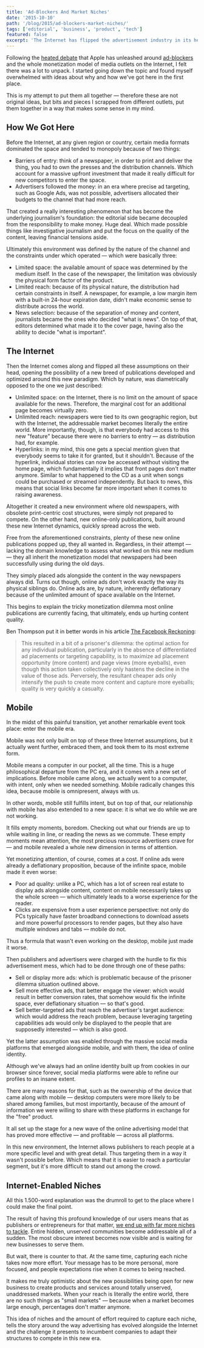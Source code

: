 ```yaml
---
title: 'Ad-Blockers And Market Niches'
date: '2015-10-10'
path: '/blog/2015/ad-blockers-market-niches/'
tags: ['editorial', 'business', 'product', 'tech']
featured: false
excerpt: 'The Internet has flipped the advertisement industry in its head. Which in turn, has surfaced a plethora of market niches that were simply not available before, yet they remain to be addressed.'
---
```


Following the [heated debate](http://pxlnv.com/linklog/safari-content-blockers-shit-ass-websites/) that Apple has unleashed around [ad-blockers](https://daringfireball.net/linked/2015/09/19/nyt-ad-blockers-ios-9) and the whole monetization model of media outlets on the Internet, I felt there was a lot to unpack. I started going down the topic and found myself overwhelmed with ideas about why and how we've got here in the first place.

This is my attempt to put them all together — therefore these are not original ideas, but bits and pieces I scrapped from different outlets, put them together in a way that makes some sense in my mind.

## How We Got Here

Before the Internet, at any given region or country, certain media formats dominated the space and tended to monopoly because of two things:

- Barriers of entry: think of a newspaper, in order to print and deliver the thing, you had to own the presses and the distribution channels. Which account for a massive upfront investment that made it really difficult for new competitors to enter the space.
- Advertisers followed the money: in an era where precise ad targeting, such as Google Ads, was not possible, advertisers allocated their budgets to the channel that had more reach.

That created a really interesting phenomenon that has become the underlying journalism's foundation: the editorial side became decoupled from the responsibility to make money. Huge deal. Which made possible things like investigative journalism and put the focus on the quality of the content, leaving financial tensions aside.

Ultimately this environment was defined by the nature of the channel and the constraints under which operated — which were basically three:

- Limited space: the available amount of space was determined by the medium itself. In the case of the newspaper, the limitation was obviously the physical form factor of the product.
- Limited reach: because of its physical nature, the distribution had certain constraints in itself. A newspaper, for example, a low margin item with a built-in 24-hour expiration date, didn't make economic sense to distribute across the world.
- News selection: because of the separation of money and content, journalists became the ones who decided "what is news". On top of that, editors determined what made it to the cover page, having also the ability to decide "what is important".

## The Internet

Then the Internet comes along and flipped all these assumptions on their head, opening the possibility of a new breed of publications developed and optimized around this new paradigm. Which by nature, was diametrically opposed to the one we just described:

- Unlimited space: on the Internet, there is no limit on the amount of space available for the news. Therefore, the marginal cost for an additional page becomes virtually zero.
- Unlimited reach: newspapers were tied to its own geographic region, but with the Internet, the addressable market becomes literally the entire world. More importantly, though, is that everybody had access to this new "feature" because there were no barriers to entry — as distribution had, for example.
- Hyperlinks: in my mind, this one gets a special mention given that everybody seems to take it for granted, but it shouldn't. Because of the hyperlink, individual stories can now be accessed without visiting the home page, which fundamentally it implies that front pages don't matter anymore. Similar to what happened to the CD as a unit when songs could be purchased or streamed independently. But back to news, this means that social links become far more important when it comes to raising awareness.

Altogether it created a new environment where old newspapers, with obsolete print-centric cost structures, were simply not prepared to compete. On the other hand, new online-only publications, built around these new Internet dynamics, quickly spread across the web.

Free from the aforementioned constraints, plenty of these new online publications popped up, they all wanted in. Regardless, in their attempt — lacking the domain knowledge to assess what worked on this new medium — they all inherit the monetization model that newspapers had been successfully using during the old days.

They simply placed ads alongside the content in the way newspapers always did. Turns out though, online ads don't work exactly the way its physical siblings do. Online ads are, by nature, inherently deflationary because of the unlimited amount of space available on the Internet.

This begins to explain the tricky monetization dilemma most online publications are currently facing, that ultimately, ends up hurting content quality.

Ben Thompson put it in better words in his article [The Facebook Reckoning](https://stratechery.com/2015/facebook-reckoning/):

> This resulted in a bit of a prisoner's dilemma: the optimal action for any individual publication, particularly in the absence of differentiated ad placements or targeting capability, is to maximize ad placement opportunity (more content) and page views (more eyeballs), even though this action taken collectively only hastens the decline in the value of those ads. Perversely, the resultant cheaper ads only intensify the push to create more content and capture more eyeballs; quality is very quickly a casualty.

## Mobile

In the midst of this painful transition, yet another remarkable event took place: enter the mobile era.

Mobile was not only built on top of these three Internet assumptions, but it actually went further, embraced them, and took them to its most extreme form.

Mobile means a computer in our pocket, all the time. This is a huge philosophical departure from the PC era, and it comes with a new set of implications. Before mobile came along, we actually went to a computer, with intent, only when we needed something. Mobile radically changes this idea, because mobile is omnipresent, always with us.

In other words, mobile still fulfills intent, but on top of that, our relationship with mobile has also extended to a new space: it is what we do while we are not working.

It fills empty moments, boredom. Checking out what our friends are up to while waiting in line, or reading the news as we commute. These empty moments mean attention, the most precious resource advertisers crave for — and mobile revealed a whole new dimension in terms of attention.

Yet monetizing attention, of course, comes at a cost. If online ads were already a deflationary proposition, because of the infinite space, mobile made it even worse:

- Poor ad quality: unlike a PC, which has a lot of screen real estate to display ads alongside content, content on mobile necessarily takes up the whole screen — which ultimately leads to a worse experience for the reader.
- Clicks are expensive from a user experience perspective: not only do PCs typically have faster broadband connections to download assets and more powerful processors to render pages, but they also have multiple windows and tabs — mobile do not.

Thus a formula that wasn't even working on the desktop, mobile just made it worse.

Then publishers and advertisers were charged with the hurdle to fix this advertisement mess, which had to be done through one of these paths:

- Sell or display more ads: which is problematic because of the prisoner dilemma situation outlined above.
- Sell more effective ads, that better engage the viewer: which would result in better conversion rates, that somehow would fix the infinite space, ever deflationary situation — so that's good.
- Sell better-targeted ads that reach the advertiser's target audience: which would address the reach problem, because leveraging targeting capabilities ads would only be displayed to the people that are supposedly interested — which is also good.

Yet the latter assumption was enabled through the massive social media platforms that emerged alongside mobile, and with them, the idea of online identity.

Although we've always had an online identity built up from cookies in our browser since forever, social media platforms were able to refine our profiles to an insane extent.

There are many reasons for that, such as the ownership of the device that came along with mobile — desktop computers were more likely to be shared among families, but most importantly, because of the amount of information we were willing to share with these platforms in exchange for the "free" product.

It all set up the stage for a new wave of the online advertising model that has proved more effective — and profitable — across all platforms.

In this new environment, the Internet allows publishers to reach people at a more specific level and with great detail. Thus targeting them in a way it wasn't possible before. Which means that it is easier to reach a particular segment, but it's more difficult to stand out among the crowd.

## Internet-Enabled Niches

All this 1.500-word explanation was the drumroll to get to the place where I could make the final point.

The result of having this profound knowledge of our users means that as publishers or entrepreneurs for that matter, [we end up with far more niches to tackle](/blog/2014/changing-behavior). Entire hidden, unserved communities become addressable all of a sudden. The most obscure interest becomes now visible and is waiting for new businesses to serve them.

But wait, there is counter to that. At the same time, capturing each niche takes now more effort. Your message has to be more personal, more focused, and people expectations rise when it comes to being reached.

It makes me truly optimistic about the new possibilities being open for new business to create products and services around totally unserved, unaddressed markets. When your reach is literally the entire world, there are no such things as "small markets" — because when a market becomes large enough, percentages don't matter anymore.

This idea of niches and the amount of effort required to capture each niche, tells the story around the way advertising has evolved alongside the Internet and the challenge it presents to incumbent companies to adapt their structures to compete in this new era.
